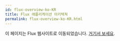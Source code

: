```yaml
---
id: flux-overview-ko-KR
title: Flux 애플리케이션 아키텍쳐
permalink: flux-overview-ko-KR.html
---
```


이 페이지는 Flux 웹사이트로 이동되었습니다. [거기서 보세요](http://facebook.github.io/flux/docs/overview.html).
